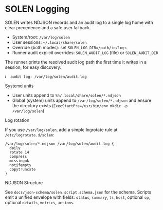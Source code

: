 # SOLEN Logging

SOLEN writes NDJSON records and an audit log to a single log home with clear
precedence and a safe user fallback.

- System/root: `/var/log/solen`
- User sessions: `~/.local/share/solen`
- Override (both modes): set `SOLEN_LOG_DIR=/path/to/logs`
- Runner audit explicit overrides: `SOLEN_AUDIT_LOG` (file) or `SOLEN_AUDIT_DIR`

The runner prints the resolved audit log path the first time it writes in a
session, for easy discovery:

```
ℹ️  audit log: /var/log/solen/audit.log
```

Systemd units
- User units append to `%h/.local/share/solen/*.ndjson`
- Global (system) units append to `/var/log/solen/*.ndjson` and ensure the
  directory exists (`ExecStartPre=/usr/bin/env mkdir -p /var/log/solen`)

Log rotation

If you use `/var/log/solen`, add a simple logrotate rule at `/etc/logrotate.d/solen`:

```
/var/log/solen/*.ndjson /var/log/solen/audit.log {
  daily
  rotate 14
  compress
  missingok
  notifempty
  copytruncate
}
```

NDJSON Structure

See `docs/json-schema/solen.script.schema.json` for the schema. Scripts emit a
unified envelope with fields: `status`, `summary`, `ts`, `host`, optional `op`,
optional `details`, `metrics`, `actions`.
